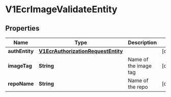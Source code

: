 # V1EcrImageValidateEntity

## Properties
Name | Type | Description | Notes
------------ | ------------- | ------------- | -------------
**authEntity** | [**V1EcrAuthorizationRequestEntity**](V1EcrAuthorizationRequestEntity.md) |  |  [optional]
**imageTag** | **String** | Name of the image tag |  [optional]
**repoName** | **String** | Name of the repo |  [optional]

